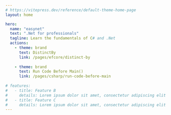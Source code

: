 ```yaml
---
# https://vitepress.dev/reference/default-theme-home-page
layout: home

hero:
  name: "easynet"
  text: ".Net for professionals"
  tagline: Learn the fundamentals of C# and .Net
  actions:
    - theme: brand
      text: DistinctBy
      link: /pages/efcore/distinct-by
    
    - theme: brand
      text: Run Code Before Main()
      link: /pages/csharp/run-code-before-main
    
# features:
#   - title: Feature B
#     details: Lorem ipsum dolor sit amet, consectetur adipiscing elit
#   - title: Feature C
#     details: Lorem ipsum dolor sit amet, consectetur adipiscing elit
---
```


